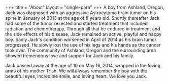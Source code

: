+++
title = "About"
layout = "single-para"
+++
A boy from Ashland, Oregon, Jack was diagnosed with an aggressive Astrocytoma brain tumor on his spine in January of 2013 at the age of 8 years old. Shortly thereafter Jack had some of the tumor resected and started treatment that included radiation and chemotherapy. Through all that he endured in treatment and the side effects of his disease, Jack remained an active, playful and happy boy. Sadly Jack's condition worsened in April of 2014 as his brain tumor progressed. He slowly lost the use of his legs and his hands as the cancer took over. The community of Ashland, Oregon and the surrounding area showed tremendous love and support for Jack and his family.

Jack passed away at the age of 10 on May 16, 2014, wrapped in the loving arms of his mother Trish. We will always remember the boy with the beautiful eyes, incredible smile, and loving heart. We love you Jack.